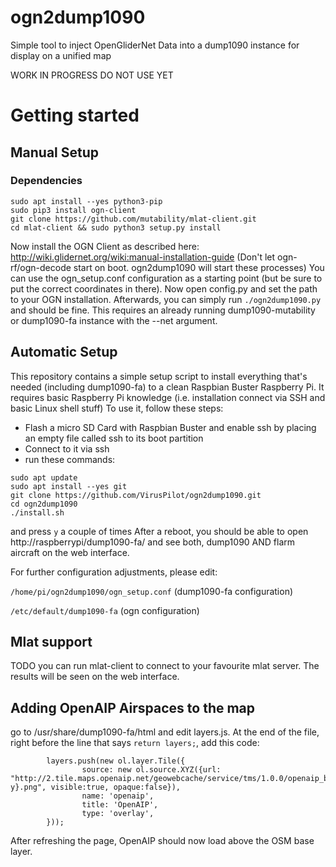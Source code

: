# ogn2dump1090
Simple tool to inject OpenGliderNet Data into a dump1090 instance for display on a unified map

WORK IN PROGRESS DO NOT USE YET

# Getting started
## Manual Setup
### Dependencies
```
sudo apt install --yes python3-pip
sudo pip3 install ogn-client
git clone https://github.com/mutability/mlat-client.git
cd mlat-client && sudo python3 setup.py install
```
Now install the OGN Client as described here: http://wiki.glidernet.org/wiki:manual-installation-guide
(Don't let ogn-rf/ogn-decode start on boot. ogn2dump1090 will start these processes)
You can use the ogn_setup.conf configuration as a starting point (but be sure to put the correct coordinates in there).
Now open config.py and set the path to your OGN installation.
Afterwards, you can simply run `./ogn2dump1090.py` and should be fine.
This requires an already running dump1090-mutability or dump1090-fa instance with the --net argument.

## Automatic Setup
This repository contains a simple setup script to install everything that's needed (including dump1090-fa)
to a clean Raspbian Buster Raspberry Pi. It requires basic Raspberry Pi knowledge (i.e. installation connect via SSH and basic Linux shell stuff)
To use it, follow these steps:
- Flash a micro SD Card with Raspbian Buster and enable ssh by placing an empty file called ssh to its boot partition
- Connect to it via ssh
- run these commands:
```
sudo apt update
sudo apt install --yes git
git clone https://github.com/VirusPilot/ogn2dump1090.git
cd ogn2dump1090
./install.sh
```
and press `y` a couple of times
After a reboot, you should be able to open http://raspberrypi/dump1090-fa/
and see both, dump1090 AND flarm aircraft on the web interface.

For further configuration adjustments, please edit:

`/home/pi/ogn2dump1090/ogn_setup.conf` (dump1090-fa configuration)

`/etc/default/dump1090-fa` (ogn configuration)

## Mlat support
TODO
you can run mlat-client to connect to your favourite mlat server. The results will be seen on the web interface.

## Adding OpenAIP Airspaces to the map
go to /usr/share/dump1090-fa/html and edit layers.js.
At the end of the file, right before the line that says `return layers;`, add this code:
```
        layers.push(new ol.layer.Tile({
                source: new ol.source.XYZ({url: "http://2.tile.maps.openaip.net/geowebcache/service/tms/1.0.0/openaip_basemap@EPSG%3A900913@png/{z}/{x}/{-y}.png", visible:true, opaque:false}),
                name: 'openaip',
                title: 'OpenAIP',
                type: 'overlay',
        }));
```
After refreshing the page, OpenAIP should now load above the OSM base layer.
